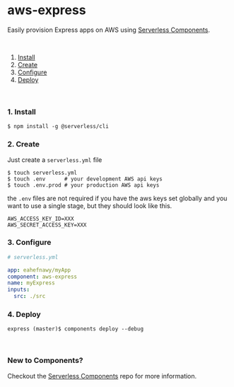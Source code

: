 # aws-express

Easily provision Express apps on AWS using [Serverless Components](https://github.com/serverless/components).

&nbsp;

1. [Install](#1-install)
2. [Create](#2-create)
3. [Configure](#3-configure)
4. [Deploy](#4-deploy)

&nbsp;

### 1. Install

```shell
$ npm install -g @serverless/cli
```

### 2. Create

Just create a `serverless.yml` file

```shell
$ touch serverless.yml
$ touch .env      # your development AWS api keys
$ touch .env.prod # your production AWS api keys
```

the `.env` files are not required if you have the aws keys set globally and you want to use a single stage, but they should look like this.

```
AWS_ACCESS_KEY_ID=XXX
AWS_SECRET_ACCESS_KEY=XXX
```

### 3. Configure

```yml
# serverless.yml

app: eahefnawy/myApp
component: aws-express
name: myExpress
inputs:
  src: ./src
```

### 4. Deploy

```shell
express (master)$ components deploy --debug
```

&nbsp;

### New to Components?

Checkout the [Serverless Components](https://github.com/serverless/components) repo for more information.
